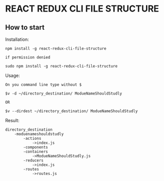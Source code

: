 # REACT REDUX CLI FILE STRUCTURE

## How to start

Installation:  
```
npm install -g react-redux-cli-file-structure

if permission denied 

sudo npm install -g react-redux-cli-file-structure
```

Usage:  
```
On you command line type without $

$v -d ~/directory_destination/ ModueNameShouldStudly

OR 

$v --dirdest ~/directory_destination/ ModueNameShouldStudly
```

Result:
```
directory_destination
	-moduenameshouldstudly
		-actions
			->index.js
		-components
		-containers
			->ModueNameShouldStudly.js
		-reducers
			->index.js
		-routes
			->routes.js
```
